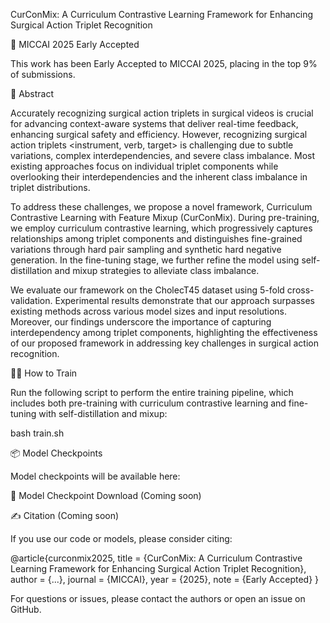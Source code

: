 CurConMix: A Curriculum Contrastive Learning Framework for Enhancing Surgical Action Triplet Recognition

📌 MICCAI 2025 Early Accepted

This work has been Early Accepted to MICCAI 2025, placing in the top 9% of submissions.

🧠 Abstract

Accurately recognizing surgical action triplets in surgical videos is crucial for advancing context-aware systems that deliver real-time feedback, enhancing surgical safety and efficiency. However, recognizing surgical action triplets <instrument, verb, target> is challenging due to subtle variations, complex interdependencies, and severe class imbalance. Most existing approaches focus on individual triplet components while overlooking their interdependencies and the inherent class imbalance in triplet distributions.

To address these challenges, we propose a novel framework, Curriculum Contrastive Learning with Feature Mixup (CurConMix). During pre-training, we employ curriculum contrastive learning, which progressively captures relationships among triplet components and distinguishes fine-grained variations through hard pair sampling and synthetic hard negative generation. In the fine-tuning stage, we further refine the model using self-distillation and mixup strategies to alleviate class imbalance.

We evaluate our framework on the CholecT45 dataset using 5-fold cross-validation. Experimental results demonstrate that our approach surpasses existing methods across various model sizes and input resolutions. Moreover, our findings underscore the importance of capturing interdependency among triplet components, highlighting the effectiveness of our proposed framework in addressing key challenges in surgical action recognition.

🏋️‍♂️ How to Train

Run the following script to perform the entire training pipeline, which includes both pre-training with curriculum contrastive learning and fine-tuning with self-distillation and mixup:

bash train.sh

📦 Model Checkpoints

Model checkpoints will be available here:

🔗 Model Checkpoint Download (Coming soon)

✍️ Citation (Coming soon)

If you use our code or models, please consider citing:

@article{curconmix2025,
  title     = {CurConMix: A Curriculum Contrastive Learning Framework for Enhancing Surgical Action Triplet Recognition},
  author    = {...},
  journal   = {MICCAI},
  year      = {2025},
  note      = {Early Accepted}
}

For questions or issues, please contact the authors or open an issue on GitHub.

